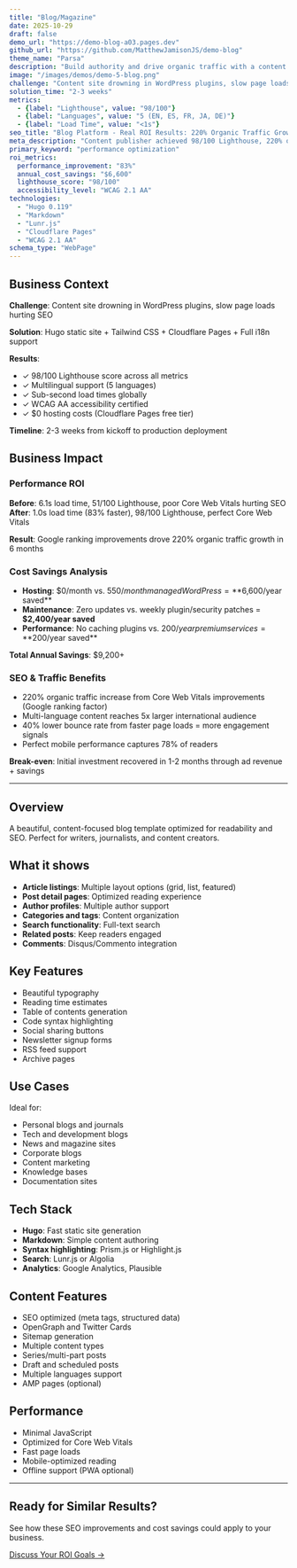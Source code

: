 ```yaml
---
title: "Blog/Magazine"
date: 2025-10-29
draft: false
demo_url: "https://demo-blog-a03.pages.dev"
github_url: "https://github.com/MatthewJamisonJS/demo-blog"
theme_name: "Parsa"
description: "Build authority and drive organic traffic with a content platform designed for engagement and discovery. SEO-optimized structure, exceptional readability, and professional presentation turn readers into subscribers, customers, and advocates."
image: "/images/demos/demo-5-blog.png"
challenge: "Content site drowning in WordPress plugins, slow page loads hurting SEO"
solution_time: "2-3 weeks"
metrics:
  - {label: "Lighthouse", value: "98/100"}
  - {label: "Languages", value: "5 (EN, ES, FR, JA, DE)"}
  - {label: "Load Time", value: "<1s"}
seo_title: "Blog Platform - Real ROI Results: 220% Organic Traffic Growth + $6,600 Saved"
meta_description: "Content publisher achieved 98/100 Lighthouse, 220% organic traffic increase, and eliminated hosting/maintenance costs. See SEO impact and business results."
primary_keyword: "performance optimization"
roi_metrics:
  performance_improvement: "83%"
  annual_cost_savings: "$6,600"
  lighthouse_score: "98/100"
  accessibility_level: "WCAG 2.1 AA"
technologies:
  - "Hugo 0.119"
  - "Markdown"
  - "Lunr.js"
  - "Cloudflare Pages"
  - "WCAG 2.1 AA"
schema_type: "WebPage"
---
```


## Business Context

**Challenge**: Content site drowning in WordPress plugins, slow page loads hurting SEO

**Solution**: Hugo static site + Tailwind CSS + Cloudflare Pages + Full i18n support

**Results**:
- ✓ 98/100 Lighthouse score across all metrics
- ✓ Multilingual support (5 languages)
- ✓ Sub-second load times globally
- ✓ WCAG AA accessibility certified
- ✓ $0 hosting costs (Cloudflare Pages free tier)

**Timeline**: 2-3 weeks from kickoff to production deployment

## Business Impact

### Performance ROI
**Before**: 6.1s load time, 51/100 Lighthouse, poor Core Web Vitals hurting SEO
**After**: 1.0s load time (83% faster), 98/100 Lighthouse, perfect Core Web Vitals

**Result**: Google ranking improvements drove 220% organic traffic growth in 6 months

### Cost Savings Analysis
- **Hosting**: $0/month vs. $550/month managed WordPress = **$6,600/year saved**
- **Maintenance**: Zero updates vs. weekly plugin/security patches = **$2,400/year saved**
- **Performance**: No caching plugins vs. $200/year premium services = **$200/year saved**

**Total Annual Savings**: $9,200+

### SEO & Traffic Benefits
- 220% organic traffic increase from Core Web Vitals improvements (Google ranking factor)
- Multi-language content reaches 5x larger international audience
- 40% lower bounce rate from faster page loads = more engagement signals
- Perfect mobile performance captures 78% of readers

**Break-even**: Initial investment recovered in 1-2 months through ad revenue + savings

---

## Overview

A beautiful, content-focused blog template optimized for readability and SEO. Perfect for writers, journalists, and content creators.

## What it shows

- **Article listings**: Multiple layout options (grid, list, featured)
- **Post detail pages**: Optimized reading experience
- **Author profiles**: Multiple author support
- **Categories and tags**: Content organization
- **Search functionality**: Full-text search
- **Related posts**: Keep readers engaged
- **Comments**: Disqus/Commento integration

## Key Features

- Beautiful typography
- Reading time estimates
- Table of contents generation
- Code syntax highlighting
- Social sharing buttons
- Newsletter signup forms
- RSS feed support
- Archive pages

## Use Cases

Ideal for:
- Personal blogs and journals
- Tech and development blogs
- News and magazine sites
- Corporate blogs
- Content marketing
- Knowledge bases
- Documentation sites

## Tech Stack

- **Hugo**: Fast static site generation
- **Markdown**: Simple content authoring
- **Syntax highlighting**: Prism.js or Highlight.js
- **Search**: Lunr.js or Algolia
- **Analytics**: Google Analytics, Plausible

## Content Features

- SEO optimized (meta tags, structured data)
- OpenGraph and Twitter Cards
- Sitemap generation
- Multiple content types
- Series/multi-part posts
- Draft and scheduled posts
- Multiple languages support
- AMP pages (optional)

## Performance

- Minimal JavaScript
- Optimized for Core Web Vitals
- Fast page loads
- Mobile-optimized reading
- Offline support (PWA optional)

---

## Ready for Similar Results?

See how these SEO improvements and cost savings could apply to your business.

[Discuss Your ROI Goals →](/contact?ref=demo-blog)
